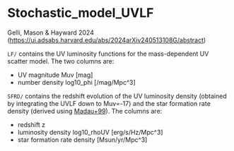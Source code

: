 # Stochastic_model_UVLF

Gelli, Mason & Hayward 2024 (https://ui.adsabs.harvard.edu/abs/2024arXiv240513108G/abstract)

`LF/` contains the UV luminosity functions for the mass-dependent UV scatter model. The two columns are:
- UV magnitude Muv [mag]
- number density log10_phi [/mag/Mpc^3]

`SFRD/` contains the redshift evolution of the UV luminosity density (obtained by integrating the UVLF down to Muv=-17) and the star formation rate density (derived using [Madau+99](https://iopscience.iop.org/article/10.1086/306975)). The columns are:
- redshift z
- luminosity density log10_rhoUV [erg/s/Hz/Mpc^3]
- star formation rate density [Msun/yr/Mpc^3]